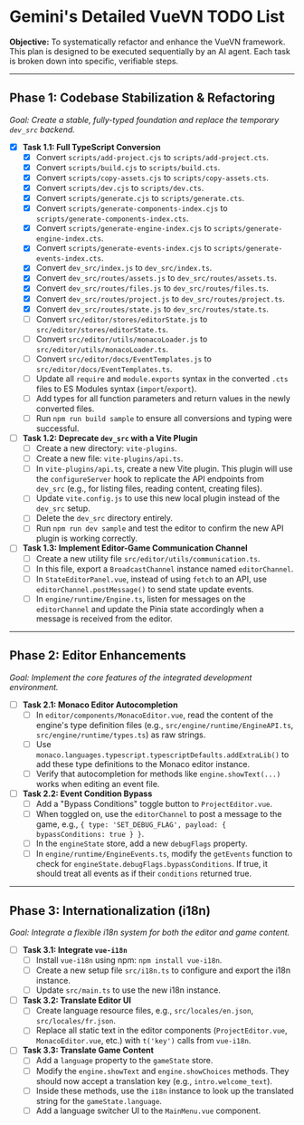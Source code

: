 # Gemini's Detailed VueVN TODO List

**Objective:** To systematically refactor and enhance the VueVN framework. This plan is designed to be executed sequentially by an AI agent. Each task is broken down into specific, verifiable steps.

---

## Phase 1: Codebase Stabilization & Refactoring

*Goal: Create a stable, fully-typed foundation and replace the temporary `dev_src` backend.*

- [x] **Task 1.1: Full TypeScript Conversion**
  - [x] Convert `scripts/add-project.cjs` to `scripts/add-project.cts`.
  - [x] Convert `scripts/build.cjs` to `scripts/build.cts`.
  - [x] Convert `scripts/copy-assets.cjs` to `scripts/copy-assets.cts`.
  - [x] Convert `scripts/dev.cjs` to `scripts/dev.cts`.
  - [x] Convert `scripts/generate.cjs` to `scripts/generate.cts`.
  - [x] Convert `scripts/generate-components-index.cjs` to `scripts/generate-components-index.cts`.
  - [x] Convert `scripts/generate-engine-index.cjs` to `scripts/generate-engine-index.cts`.
  - [x] Convert `scripts/generate-events-index.cjs` to `scripts/generate-events-index.cts`.
  - [x] Convert `dev_src/index.js` to `dev_src/index.ts`.
  - [x] Convert `dev_src/routes/assets.js` to `dev_src/routes/assets.ts`.
  - [x] Convert `dev_src/routes/files.js` to `dev_src/routes/files.ts`.
  - [x] Convert `dev_src/routes/project.js` to `dev_src/routes/project.ts`.
  - [x] Convert `dev_src/routes/state.js` to `dev_src/routes/state.ts`.
  - [ ] Convert `src/editor/stores/editorState.js` to `src/editor/stores/editorState.ts`.
  - [ ] Convert `src/editor/utils/monacoLoader.js` to `src/editor/utils/monacoLoader.ts`.
  - [ ] Convert `src/editor/docs/EventTemplates.js` to `src/editor/docs/EventTemplates.ts`.
  - [ ] Update all `require` and `module.exports` syntax in the converted `.cts` files to ES Modules syntax (`import`/`export`).
  - [ ] Add types for all function parameters and return values in the newly converted files.
  - [ ] Run `npm run build sample` to ensure all conversions and typing were successful.

- [ ] **Task 1.2: Deprecate `dev_src` with a Vite Plugin**
  - [ ] Create a new directory: `vite-plugins`.
  - [ ] Create a new file: `vite-plugins/api.ts`.
  - [ ] In `vite-plugins/api.ts`, create a new Vite plugin. This plugin will use the `configureServer` hook to replicate the API endpoints from `dev_src` (e.g., for listing files, reading content, creating files).
  - [ ] Update `vite.config.js` to use this new local plugin instead of the `dev_src` setup.
  - [ ] Delete the `dev_src` directory entirely.
  - [ ] Run `npm run dev sample` and test the editor to confirm the new API plugin is working correctly.

- [ ] **Task 1.3: Implement Editor-Game Communication Channel**
  - [ ] Create a new utility file `src/editor/utils/communication.ts`.
  - [ ] In this file, export a `BroadcastChannel` instance named `editorChannel`.
  - [ ] In `StateEditorPanel.vue`, instead of using `fetch` to an API, use `editorChannel.postMessage()` to send state update events.
  - [ ] In `engine/runtime/Engine.ts`, listen for messages on the `editorChannel` and update the Pinia state accordingly when a message is received from the editor.

---

## Phase 2: Editor Enhancements

*Goal: Implement the core features of the integrated development environment.*

- [ ] **Task 2.1: Monaco Editor Autocompletion**
  - [ ] In `editor/components/MonacoEditor.vue`, read the content of the engine's type definition files (e.g., `src/engine/runtime/EngineAPI.ts`, `src/engine/runtime/types.ts`) as raw strings.
  - [ ] Use `monaco.languages.typescript.typescriptDefaults.addExtraLib()` to add these type definitions to the Monaco editor instance.
  - [ ] Verify that autocompletion for methods like `engine.showText(...)` works when editing an event file.

- [ ] **Task 2.2: Event Condition Bypass**
  - [ ] Add a "Bypass Conditions" toggle button to `ProjectEditor.vue`.
  - [ ] When toggled on, use the `editorChannel` to post a message to the game, e.g., `{ type: 'SET_DEBUG_FLAG', payload: { bypassConditions: true } }`.
  - [ ] In the `engineState` store, add a new `debugFlags` property.
  - [ ] In `engine/runtime/EngineEvents.ts`, modify the `getEvents` function to check for `engineState.debugFlags.bypassConditions`. If true, it should treat all events as if their `conditions` returned true.

---

## Phase 3: Internationalization (i18n)

*Goal: Integrate a flexible i18n system for both the editor and game content.*

- [ ] **Task 3.1: Integrate `vue-i18n`**
  - [ ] Install `vue-i18n` using npm: `npm install vue-i18n`.
  - [ ] Create a new setup file `src/i18n.ts` to configure and export the i18n instance.
  - [ ] Update `src/main.ts` to use the new i18n instance.

- [ ] **Task 3.2: Translate Editor UI**
  - [ ] Create language resource files, e.g., `src/locales/en.json`, `src/locales/fr.json`.
  - [ ] Replace all static text in the editor components (`ProjectEditor.vue`, `MonacoEditor.vue`, etc.) with `t('key')` calls from `vue-i18n`.

- [ ] **Task 3.3: Translate Game Content**
  - [ ] Add a `language` property to the `gameState` store.
  - [ ] Modify the `engine.showText` and `engine.showChoices` methods. They should now accept a translation key (e.g., `intro.welcome_text`).
  - [ ] Inside these methods, use the `i18n` instance to look up the translated string for the `gameState.language`.
  - [ ] Add a language switcher UI to the `MainMenu.vue` component.
